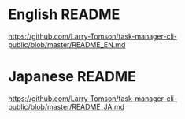 # English README
https://github.com/Larry-Tomson/task-manager-cli-public/blob/master/README_EN.md
# Japanese README
https://github.com/Larry-Tomson/task-manager-cli-public/blob/master/README_JA.md
